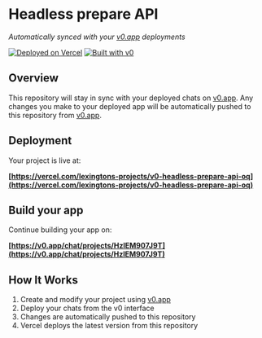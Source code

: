 # Headless prepare API

*Automatically synced with your [v0.app](https://v0.app) deployments*

[![Deployed on Vercel](https://img.shields.io/badge/Deployed%20on-Vercel-black?style=for-the-badge&logo=vercel)](https://vercel.com/lexingtons-projects/v0-headless-prepare-api-oq)
[![Built with v0](https://img.shields.io/badge/Built%20with-v0.app-black?style=for-the-badge)](https://v0.app/chat/projects/HzlEM907J9T)

## Overview

This repository will stay in sync with your deployed chats on [v0.app](https://v0.app).
Any changes you make to your deployed app will be automatically pushed to this repository from [v0.app](https://v0.app).

## Deployment

Your project is live at:

**[https://vercel.com/lexingtons-projects/v0-headless-prepare-api-oq](https://vercel.com/lexingtons-projects/v0-headless-prepare-api-oq)**

## Build your app

Continue building your app on:

**[https://v0.app/chat/projects/HzlEM907J9T](https://v0.app/chat/projects/HzlEM907J9T)**

## How It Works

1. Create and modify your project using [v0.app](https://v0.app)
2. Deploy your chats from the v0 interface
3. Changes are automatically pushed to this repository
4. Vercel deploys the latest version from this repository